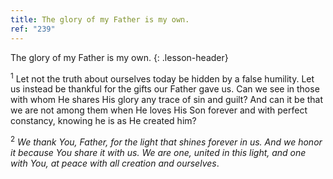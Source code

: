 ```yaml
---
title: The glory of my Father is my own.
ref: "239"
---
```


The glory of my Father is my own.
{: .lesson-header}

<sup>1</sup> Let not the truth about ourselves today be hidden by a
false humility. Let us instead be thankful for the gifts our Father gave
us. Can we see in those with whom He shares His glory any trace of sin
and guilt? And can it be that we are not among them when He loves His
Son forever and with perfect constancy, knowing he is as He created him?

<sup>2</sup> *We thank You, Father, for the light that shines forever in
us. And we honor it because You share it with us. We are one, united in
this light, and one with You, at peace with all creation and ourselves*.

